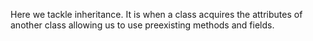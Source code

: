Here we tackle inheritance. It is when a class acquires the attributes of another class
allowing us to use preexisting methods and fields.
